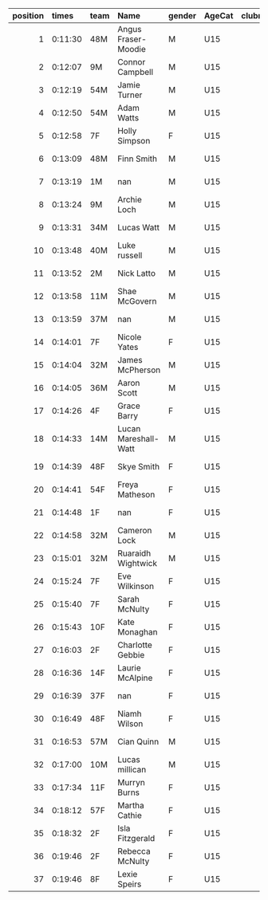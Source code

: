 |   position | times   | team   | Name                 | gender   | AgeCat   |   clubnumber | Club name             | Website                                |
|-----------:|:--------|:-------|:---------------------|:---------|:---------|-------------:|:----------------------|:---------------------------------------|
|          1 | 0:11:30 | 48M    | Angus Fraser-Moodie  | M        | U15      |           48 | Springburn Harriers   | https://www.springburnharriers.co.uk/  |
|          2 | 0:12:07 | 9M     | Connor Campbell      | M        | U15      |            9 | Garscube Harriers     | https://www.garscubeharriers.org.uk/   |
|          3 | 0:12:19 | 54M    | Jamie Turner         | M        | U15      |           54 | VP-Glasgow            | https://www.vp-glasgow.com             |
|          4 | 0:12:50 | 54M    | Adam Watts           | M        | U15      |           54 | VP-Glasgow            | https://www.vp-glasgow.com             |
|          5 | 0:12:58 | 7F     | Holly Simpson        | F        | U15      |            7 | Giffnock North AC     | https://www.giffnocknorth.co.uk/       |
|          6 | 0:13:09 | 48M    | Finn Smith           | M        | U15      |           48 | Springburn Harriers   | https://www.springburnharriers.co.uk/  |
|          7 | 0:13:19 | 1M     | nan                  | M        | U15      |            1 | East Kilbride AC      | http://www.ekac.org.uk/                |
|          8 | 0:13:24 | 9M     | Archie Loch          | M        | U15      |            9 | Garscube Harriers     | https://www.garscubeharriers.org.uk/   |
|          9 | 0:13:31 | 34M    | Lucas Watt           | M        | U15      |           34 | Kilbarchan AAC        | https://kilbarchanaac.org.uk/          |
|         10 | 0:13:48 | 40M    | Luke russell         | M        | U15      |           40 | Motherwell AC         | https://motherwellac.com/              |
|         11 | 0:13:52 | 2M     | Nick Latto           | M        | U15      |            2 | Kilmarnock H&AC       | http://www.kilmarnockharriers.com/     |
|         12 | 0:13:58 | 11M    | Shae McGovern        | M        | U15      |           11 | Airdrie Harriers      | http://airdrieharriers.org/            |
|         13 | 0:13:59 | 37M    | nan                  | M        | U15      |           37 | Law & District AAC    | http://www.lawaac.co.uk/               |
|         14 | 0:14:01 | 7F     | Nicole Yates         | F        | U15      |            7 | Giffnock North AC     | https://www.giffnocknorth.co.uk/       |
|         15 | 0:14:04 | 32M    | James McPherson      | M        | U15      |           32 | Helensburgh AAC       | https://www.helensburghaac.com/        |
|         16 | 0:14:05 | 36M    | Aaron Scott          | M        | U15      |           36 | Larkhall YMCA         | https://www.larkhallymcaharriers.org   |
|         17 | 0:14:26 | 4F     | Grace Barry          | F        | U15      |            4 | Inverclyde AC         | https://www.inverclydeac.org/          |
|         18 | 0:14:33 | 14M    | Lucan Mareshall-Watt | M        | U15      |           14 | Ayr Seaforth AC       | https://www.ayrseaforth.co.uk/         |
|         19 | 0:14:39 | 48F    | Skye Smith           | F        | U15      |           48 | Springburn Harriers   | https://www.springburnharriers.co.uk/  |
|         20 | 0:14:41 | 54F    | Freya Matheson       | F        | U15      |           54 | VP-Glasgow            | https://www.vp-glasgow.com             |
|         21 | 0:14:48 | 1F     | nan                  | F        | U15      |            1 | East Kilbride AC      | http://www.ekac.org.uk/                |
|         22 | 0:14:58 | 32M    | Cameron Lock         | M        | U15      |           32 | Helensburgh AAC       | https://www.helensburghaac.com/        |
|         23 | 0:15:01 | 32M    | Ruaraidh Wightwick   | M        | U15      |           32 | Helensburgh AAC       | https://www.helensburghaac.com/        |
|         24 | 0:15:24 | 7F     | Eve Wilkinson        | F        | U15      |            7 | Giffnock North AC     | https://www.giffnocknorth.co.uk/       |
|         25 | 0:15:40 | 7F     | Sarah McNulty        | F        | U15      |            7 | Giffnock North AC     | https://www.giffnocknorth.co.uk/       |
|         26 | 0:15:43 | 10F    | Kate Monaghan        | F        | U15      |           10 | Shettleston Harriers  | http://shettlestonharriers.org.uk/     |
|         27 | 0:16:03 | 2F     | Charlotte Gebbie     | F        | U15      |            2 | Kilmarnock H&AC       | http://www.kilmarnockharriers.com/     |
|         28 | 0:16:36 | 14F    | Laurie McAlpine      | F        | U15      |           14 | Ayr Seaforth AC       | https://www.ayrseaforth.co.uk/         |
|         29 | 0:16:39 | 37F    | nan                  | F        | U15      |           37 | Law & District AAC    | http://www.lawaac.co.uk/               |
|         30 | 0:16:49 | 48F    | Niamh Wilson         | F        | U15      |           48 | Springburn Harriers   | https://www.springburnharriers.co.uk/  |
|         31 | 0:16:53 | 57M    | Cian Quinn           | M        | U15      |           57 | Whitemoss AAC         | https://whitemossaac.co.uk/            |
|         32 | 0:17:00 | 10M    | Lucas millican       | M        | U15      |           10 | Shettleston Harriers  | http://shettlestonharriers.org.uk/     |
|         33 | 0:17:34 | 11F    | Murryn Burns         | F        | U15      |           11 | Airdrie Harriers      | http://airdrieharriers.org/            |
|         34 | 0:18:12 | 57F    | Martha Cathie        | F        | U15      |           57 | Whitemoss AAC         | https://whitemossaac.co.uk/            |
|         35 | 0:18:32 | 2F     | Isla Fitzgerald      | F        | U15      |            2 | Kilmarnock H&AC       | http://www.kilmarnockharriers.com/     |
|         36 | 0:19:46 | 2F     | Rebecca McNulty      | F        | U15      |            2 | Kilmarnock H&AC       | http://www.kilmarnockharriers.com/     |
|         37 | 0:19:46 | 8F     | Lexie Speirs         | F        | U15      |            8 | Bellahouston Harriers | http://www.bellahoustonharriers.co.uk/ |